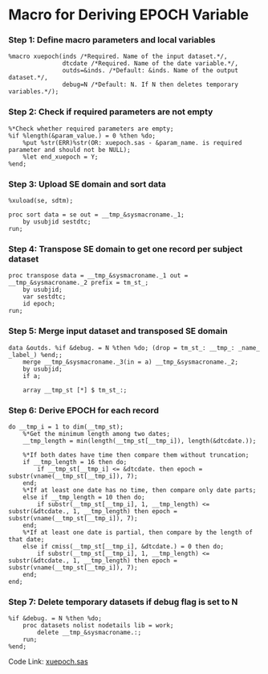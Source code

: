 # Macro for Deriving EPOCH Variable

### Step 1: Define macro parameters and local variables
```sas
%macro xuepoch(inds /*Required. Name of the input dataset.*/, 
               dtcdate /*Required. Name of the date variable.*/,
               outds=&inds. /*Default: &inds. Name of the output dataset.*/,
               debug=N /*Default: N. If N then deletes temporary variables.*/);
```

### Step 2: Check if required parameters are not empty
```sas
%*Check whether required parameters are empty;
%if %length(&param_value.) = 0 %then %do;
    %put %str(ERR)%str(OR: xuepoch.sas - &param_name. is required parameter and should not be NULL);
    %let end_xuepoch = Y;
%end;
```

### Step 3: Upload SE domain and sort data
```sas
%xuload(se, sdtm);

proc sort data = se out = __tmp_&sysmacroname._1;
    by usubjid sestdtc;
run;
```

### Step 4: Transpose SE domain to get one record per subject dataset
```sas
proc transpose data = __tmp_&sysmacroname._1 out = __tmp_&sysmacroname._2 prefix = tm_st_;
    by usubjid;
    var sestdtc;
    id epoch;
run;
```

### Step 5: Merge input dataset and transposed SE domain
```sas
data &outds. %if &debug. = N %then %do; (drop = tm_st_: __tmp_: _name_ _label_) %end;;
    merge __tmp_&sysmacroname._3(in = a) __tmp_&sysmacroname._2;
    by usubjid;
    if a;

    array __tmp_st [*] $ tm_st_:;
```

### Step 6: Derive EPOCH for each record
```sas
do __tmp_i = 1 to dim(__tmp_st);
    %*Get the minimum length among two dates;
    __tmp_length = min(length(__tmp_st[__tmp_i]), length(&dtcdate.));

    %*If both dates have time then compare them without truncation;
    if __tmp_length = 16 then do;
        if __tmp_st[__tmp_i] <= &dtcdate. then epoch = substr(vname(__tmp_st[__tmp_i]), 7);
    end;
    %*If at least one date has no time, then compare only date parts;
    else if __tmp_length = 10 then do;
        if substr(__tmp_st[__tmp_i], 1, __tmp_length) <= substr(&dtcdate., 1, __tmp_length) then epoch = substr(vname(__tmp_st[__tmp_i]), 7);
    end;
    %*If at least one date is partial, then compare by the length of that date;
    else if cmiss(__tmp_st[__tmp_i], &dtcdate.) = 0 then do;
        if substr(__tmp_st[__tmp_i], 1, __tmp_length) <= substr(&dtcdate., 1, __tmp_length) then epoch = substr(vname(__tmp_st[__tmp_i]), 7);
    end;
end;
```

### Step 7: Delete temporary datasets if debug flag is set to N
```sas
%if &debug. = N %then %do;
    proc datasets nolist nodetails lib = work;
        delete __tmp_&sysmacroname.:;
    run;
%end;
``` 

Code Link: [xuepoch.sas](https://github.com/atorus-research/atorus-sas-macros/blob/dev/sas/global/xuepoch.sas)